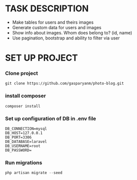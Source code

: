 # TASK DESCRIPTION

* Make tables for users and theirs images
* Generate custom data for users and images
* Show info about images. Whom does belong to? (id, name)
* Use pagination, bootstrap and ability to filter via user


# SET UP PROJECT

### Clone project 
```git
git clone https://github.com/gasparyanm/photo-blog.git
```

### install composer
```composer
composer install
```

### Set up configuration of DB in .env file
```env
DB_CONNECTION=mysql
DB_HOST=127.0.0.1
DB_PORT=3306
DB_DATABASE=laravel
DB_USERNAME=root
DB_PASSWORD=
```

### Run migrations
```php
php artisan migrate --seed
```
